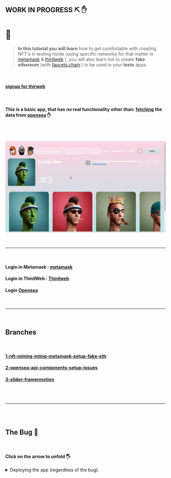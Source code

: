 ## WORK IN PROGRESS ⛏️ ✋

# 🌈

> **In this tutorial you will learn** how to get comfortable with creating NFT's in testing mode (using specific networks for that matter in [metamask](https://metamask.io/) & [thirdweb](https://thirdweb.com/dashboard) ), you will also learn hot to create **fake ethereum** (with [faucets.chain](faucets.chain.link/rinkeby) ) to be used in your **tests** apps.

<br>

#### [signup for thirweb](https://thirdweb.com/start?utm_source=youtube&utm_medium=social&utm_campaign=clever+programmer&utm_id=clever+programmer)

<br>

#### This is a basic app, that has no real functionality other than: <u>fetching</u> the data from [opensea](https://opensea.io/) ✋

<br>
<br>

[<img src="/src/img/preview-with-bug.gif"/>](https://a-rainbow-of-fugly.netlify.app/)

<br>

---

<br>

#### Login in Metamask : [metamask](https://metamask.io/)

#### Login in ThirdWeb : [Thirdweb](https://bit.ly/3EJLftx)

#### Login [Opensea](https://testnets.opensea.io/)

 <br>

---

 <br>

## Branches

<br>

#### [1-nft-mining-inting-metamask-setup-fake-eth](https://github.com/nadiamariduena/crypto-punk-clone-react-web3/tree/1-nft-mining-inting-metamask-setup-fake-eth)

#### [2-opensea-api-components-setup-issues](https://github.com/nadiamariduena/crypto-punk-clone-react-web3/tree/2-opensea-api-components-setup-issues)

#### [3-slider-framermotion](https://github.com/nadiamariduena/crypto-punk-clone-react-web3/tree/3-slider-framermotion)

<br>
<br>

---

 <br>
  <br>

## The Bug 🔴

<br>

#### Click on the arrow to unfold 🖐️

<details>
<summary>  Deploying the app (regardless of the bug)</summary>

<br>
<br>

#### The Img Bug

[Read More here](https://github.com/nadiamariduena/crypto-punk-clone-react-web3/issues/1)

<br>

---

<br>

#### CORS

<br>

- When deploying the app regardless of the bug, **I encountered another problem**, it was impossible to see the components where the 🌟 magic happens.

<br>
<br>

#### the error

```javascript
hardcore-snyder-3fbe84.netlify.app/:1 Access to XMLHttpRequest at 'https://testnets-api.opensea.io/assets?asset_contract_address=0x8Cbb2AE3eB35fB23f2BE1E388Faf6544a9D9fcC8&order_direction=asc&limit=4' from origin 'https://hardcore-snyder-3fbe84.netlify.app' has been blocked by CORS policy: No 'Access-Control-Allow-Origin' header is present on the requested resource.
testnets-api.opensea.io/assets?asset_contract_address=0x8Cbb2AE3eB35fB23f2BE1E388Faf6544a9D9fcC8&order_direction=asc&limit=4:1 Failed to load resource: net::ERR_FAILED
createError.js:16 Uncaught (in promise) Error: Network Error
    at e.exports (main.9cfd9428.js:2)
    at XMLHttpRequest.y.onerror (main.9cfd9428.js:2)
/favicon.ico:1 Failed to load resource: the server responded with a status of 404 ()
```

<br>

#### I must to admit that <u>CORS</u> issues are a pain...

<br>

[<img src="/src/img/cors-issue1.gif"/>]()

<br>

#### So after having spend a couple of hours looking for an answer (for the image bug) i felt discouraged but i also felt like i still had some energy to make a last search, so i started to look for CORS and opensea related articles, but i didnt find anything, just other people having the same issue.

<br>

### Until i found the following articles:

##### 1. [cors on uploaded site only](https://stackoverflow.com/questions/70497930/cors-on-uploaded-site-only)

> CORS blocked your POST request. You need to whitelist your domain (https://mthree.netlify.app) at the server end.

##### Take a look at what actually CORS is https://developer.mozilla.org/en-US/docs/Web/HTTP/CORS

<br>

##### 2. [What is domain whitelisting? How to whitelist a domain?](https://support.chargebee.com/support/solutions/articles/237999-what-is-domain-whitelisting-how-to-whitelist-a-domain-#:~:text=A%20whitelist%20is%20a%20list,pages%20to%20your%20domain%2Fwebsite.)

> A whitelist is a list of domains approved for authorized access to data. In Chargebee a domain would need to be whitelisted if you wish to send secure subscription/payment related information while redirecting from the Chargebee pages to your domain/website.

<br>

### 👾 then when i read this, something came to my mind

When do we need to whitelist a domain?

**Checkout Page V3** - The Chargebee instance object is used to set callbacks for checkout, self-serve portals, and to fetch cart and product data related to checkout.To ensure that you get all callbacks you setup, you would need to whitelist your domain in Chargebee. Here’s more on this.

👾

<br>

#### I remember that when looking for a solution to solve the image issue, i read the documentation to manipulate the api line, without success of course!, but i thought... what if there is just a piece of code missing, what if i dont have to try the whole backend setup to just make the cors error go away?

<br>

- 🔴 I know its maybe wrong to do it in such way, but i sincerely felt exhausted but i had so much curiosity :)

<br>

##### So i read again that part of the documentation [Retrieving events - Testnets](https://docs.opensea.io/reference/retrieving-events-testnets)

- SO I added this:

```javascript
api/v1/
```

<br>

- to this:

```javascript
// before
const openseaData = await axios.get(
  // permalink
  `https://testnets-api.opensea.io/assets?asset_contract_address=0x8Cbb2AE3eB35fB23f2BE1E388Faf6544a9D9fcC8&order_direction=asc&limit=4`
);
//
// after
const openseaData = await axios.get(
  // permalink
  `https://testnets-api.opensea.io/api/v1/assets?asset_contract_address=0x8Cbb2AE3eB35fB23f2BE1E388Faf6544a9D9fcC8&order_direction=asc&limit=4`
);
```

<br>

# 🍨

- You can test it here and enjoy the **image bug**:

##### https://a-rainbow-of-fugly.netlify.app/

<br>

[<img src="/src/img/cors-solution.gif"/>](https://a-rainbow-of-fugly.netlify.app/)

</details>
